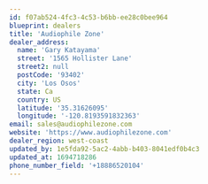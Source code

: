 ```yaml
---
id: f07ab524-4fc3-4c53-b6bb-ee28c0bee964
blueprint: dealers
title: 'Audiophile Zone'
dealer_address:
  name: 'Gary Katayama'
  street: '1565 Hollister Lane'
  street2: null
  postCode: '93402'
  city: 'Los Osos'
  state: Ca
  country: US
  latitude: '35.31626095'
  longitude: '-120.8193591832363'
email: sales@audiophilezone.com
website: 'https://www.audiophilezone.com'
dealer_region: west-coast
updated_by: 1e5fda92-5ac2-4abb-b403-8041edf0b4c3
updated_at: 1694718286
phone_number_field: '+18886520104'
---
```


